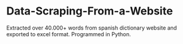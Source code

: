 # Data-Scraping-From-a-Website
 Extracted over 40.000+ words from spanish dictionary website and exported to excel format. Programmed in Python.
